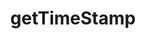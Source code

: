 ---
layout: api
title: getTimeStamp
permalink: getTimeStamp/index.html
filename: api/getTimeStamp.md
---